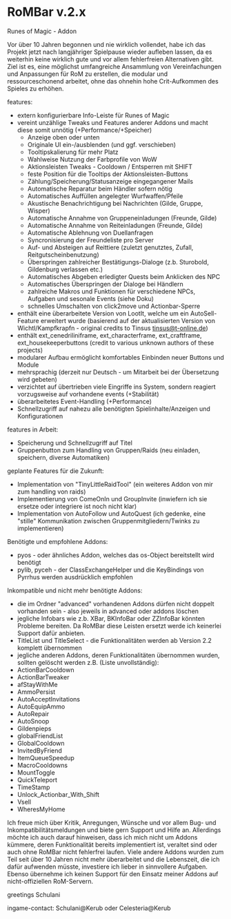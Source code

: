# RoMBar v.2.x
Runes of Magic - Addon

Vor über 10 Jahren begonnen und nie wirklich vollendet, habe ich das Projekt jetzt nach langjähriger Spielpause wieder aufleben lassen, da es weiterhin keine wirklich gute und vor allem fehlerfreien Alternativen gibt. Ziel ist es, eine möglichst umfangreiche Ansammlung von Vereinfachungen und Anpassungen für RoM zu erstellen, die modular und ressourceschonend arbeitet, ohne das ohnehin hohe Crit-Aufkommen des Spieles zu erhöhen.

features:
* extern konfigurierbare Info-Leiste für Runes of Magic
* vereint unzählige Tweaks und Features anderer Addons und macht diese somit unnötig (+Performance/+Speicher)
  * Anzeige oben oder unten
  * Originale UI ein-/ausblenden (und ggf. verschieben)
  * Tooltipskalierung für mehr Platz
  * Wahlweise Nutzung der Farbprofile von WoW
  * Aktionsleisten Tweaks - Cooldown / Entsperren mit SHIFT
  * feste Position für die Tooltips der Aktionsleisten-Buttons
  * Zählung/Speicherung/Statusanzeige eingegangener Mails
  * Automatische Reparatur beim Händler sofern nötig
  * Automatisches Auffüllen angelegter Wurfwaffen/Pfeile
  * Akustische Benachrichtigung bei Nachrichten (Gilde, Gruppe, Wisper)
  * Automatische Annahme von Gruppeneinladungen (Freunde, Gilde)
  * Automatische Annahme von Reiteinladungen (Freunde, Gilde)
  * Automatische Ablehnung von Duellanfragen
  * Syncronisierung der Freundeliste pro Server
  * Auf- und Absteigen auf Reittiere (zuletzt genutztes, Zufall, Reitgutscheinbenutzung)
  * Überspringen zahlreicher Bestätigungs-Dialoge (z.b. Sturobold, Gildenburg verlassen etc.)
  * Automatisches Abgeben erledigter Quests beim Anklicken des NPC
  * Automatisches Überspringen der Dialoge bei Händlern
  * zahlreiche Makros und Funktionen für verschiedene NPCs, Aufgaben und sesonale Events (siehe Doku)
  * schnelles Umschalten von click2move und Actionbar-Sperre
* enthält eine überarbeitete Version von LootIt, welche um ein AutoSell-Feature erweitert wurde (basierend auf der aktualisierten Version von Wichtl/Kampfkrapfn - original credits to Tinsus <tinsus@t-online.de>)
* enthält ext_cenedriliniframe, ext_characterframe, ext_craftframe, ext_housekeeperbuttons (credit to various unknown authors of these projects)
* modularer Aufbau ermöglicht komfortables Einbinden neuer Buttons und Module
* mehrsprachig (derzeit nur Deutsch - um Mitarbeit bei der Übersetzung wird gebeten)
* verzichtet auf übertrieben viele Eingriffe ins System, sondern reagiert vorzugsweise auf vorhandene events (+Stabilität)
* überarbeitetes Event-Handling (+Performance)
* Schnellzugriff auf nahezu alle benötigten Spielinhalte/Anzeigen und Konfigurationen

features in Arbeit:
  * Speicherung und Schnellzugriff auf Titel
  * Gruppenbutton zum Handling von Gruppen/Raids (neu einladen, speichern, diverse Automatiken)

geplante Features für die Zukunft:
  * Implementation von "TinyLittleRaidTool" (ein weiteres Addon von mir zum handling von raids)
  * Implementierung von ComeOnIn und GroupInvite (inwiefern ich sie ersetze oder integriere ist noch nicht klar)
  * Implementation von AutoFollow und AutoQuest (ich gedenke, eine "stille" Kommunikation zwischen Gruppenmitgliedern/Twinks zu implementieren)

Benötigte und empfohlene Addons:
* pyos - oder ähnliches Addon, welches das os-Object bereitstellt wird benötigt
* pylib, pyceh - der ClassExchangeHelper und die KeyBindings von Pyrrhus werden ausdrücklich empfohlen

Inkompatible und nicht mehr benötigte Addons:
* die im Ordner "advanced" vorhandenen Addons dürfen nicht doppelt vorhanden sein - also jeweils in advanced oder addons löschen
* jegliche Infobars wie z.b. XBar, BKInfoBar oder ZZInfoBar könnten Probleme bereiten. Da RoMBar diese Leisten ersetzt werde ich keinerlei Support dafür anbieten.
* TitleList und TitleSelect - die Funktionalitäten werden ab Version 2.2 komplett übernommen
* jegliche anderen Addons, deren Funktionalitäten übernommen wurden, sollten gelöscht werden z.B. (Liste unvollständig):
 * ActionBarCooldown
 * ActionBarTweaker
 * afStayWithMe
 * AmmoPersist
 * AutoAcceptInvitations
 * AutoEquipAmmo
 * AutoRepair
 * AutoSnoop
 * Gildenpieps
 * globalFriendList
 * GlobalCooldown
 * InvitedByFriend
 * ItemQueueSpeedup
 * MacroCooldowns
 * MountToggle
 * QuickTeleport
 * TimeStamp
 * Unlock_Actionbar_With_Shift
 * Vsell
 * WheresMyHome
 

Ich freue mich über Kritik, Anregungen, Wünsche und vor allem Bug- und Inkompatibilitätsmeldungen und biete gern Support und Hilfe an. Allerdings möchte ich auch darauf hinweisen, dass ich mich nicht um Addons kümmere, deren Funktionalität bereits implementiert ist, veraltet sind oder auch ohne RoMBar nicht fehlerfrei laufen. Viele andere Addons wurden zum Teil seit über 10 Jahren nicht mehr überarbeitet und die Lebenszeit, die ich dafür aufwenden müsste, investiere ich lieber in sinnvollere Aufgaben. Ebenso übernehme ich keinen Support für den Einsatz meiner Addons auf nicht-offiziellen RoM-Servern.


greetings
Schulani

ingame-contact: Schulani@Kerub oder Celesteria@Kerub
